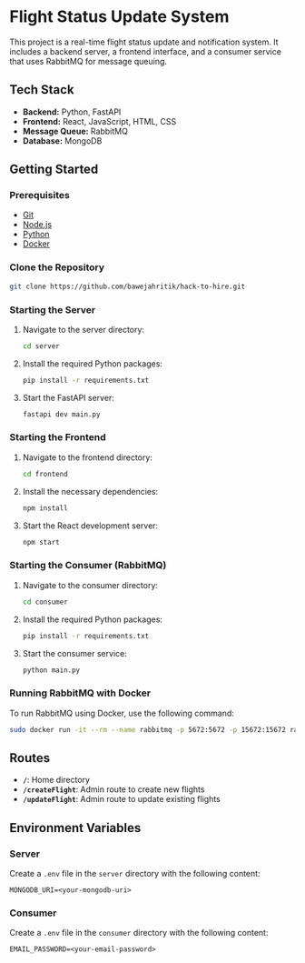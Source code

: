 # Flight Status Update System

This project is a real-time flight status update and notification system. It includes a backend server, a frontend interface, and a consumer service that uses RabbitMQ for message queuing.

## Tech Stack

- **Backend:** Python, FastAPI
- **Frontend:** React, JavaScript, HTML, CSS
- **Message Queue:** RabbitMQ
- **Database:** MongoDB

## Getting Started

### Prerequisites

- [Git](https://git-scm.com/)
- [Node.js](https://nodejs.org/)
- [Python](https://www.python.org/)
- [Docker](https://www.docker.com/)

### Clone the Repository

```bash
git clone https://github.com/bawejahritik/hack-to-hire.git
```

### Starting the Server

1. Navigate to the server directory:
   ```bash
   cd server
   ```
2. Install the required Python packages:
   ```bash
   pip install -r requirements.txt
   ```
3. Start the FastAPI server:
   ```bash
   fastapi dev main.py
   ```

### Starting the Frontend

1. Navigate to the frontend directory:
   ```bash
   cd frontend
   ```
2. Install the necessary dependencies:
   ```bash
   npm install
   ```
3. Start the React development server:
   ```bash
   npm start
   ```

### Starting the Consumer (RabbitMQ)

1. Navigate to the consumer directory:
   ```bash
   cd consumer
   ```
2. Install the required Python packages:
   ```bash
   pip install -r requirements.txt
   ```
3. Start the consumer service:
   ```bash
   python main.py
   ```

### Running RabbitMQ with Docker

To run RabbitMQ using Docker, use the following command:

```bash
sudo docker run -it --rm --name rabbitmq -p 5672:5672 -p 15672:15672 rabbitmq:3-management
```

## Routes

- **`/`**: Home directory
- **`/createFlight`**: Admin route to create new flights
- **`/updateFlight`**: Admin route to update existing flights

## Environment Variables

### Server

Create a `.env` file in the `server` directory with the following content:

```
MONGODB_URI=<your-mongodb-uri>
```

### Consumer

Create a `.env` file in the `consumer` directory with the following content:

```
EMAIL_PASSWORD=<your-email-password>
```
